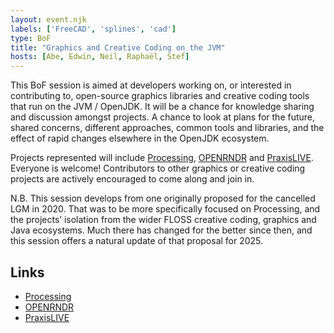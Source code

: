 ```yaml
---
layout: event.njk
labels: ['FreeCAD', 'splines', 'cad']
type: BoF
title: "Graphics and Creative Coding on the JVM"
hosts: [Abe, Edwin, Neil, Raphaël, Stef]
---
```


This BoF session is aimed at developers working on, or interested in
contributing to, open-source graphics libraries and creative coding
tools that run on the JVM / OpenJDK.  It will be a chance for
knowledge sharing and discussion amongst projects.  A chance to look
at plans for the future, shared concerns, different approaches, common
tools and libraries, and the effect of rapid changes elsewhere in the
OpenJDK ecosystem.

Projects represented will include [Processing](https://processing.org),
[OPENRNDR](https://openrndr.org) and [PraxisLIVE](https://www.praxislive.org).
Everyone is welcome!  Contributors to other graphics or creative
coding projects are actively encouraged to come along and join in.

N.B. This session develops from one originally proposed for the
cancelled LGM in 2020.  That was to be more specifically focused on
Processing, and the projects’ isolation from the wider FLOSS creative
coding, graphics and Java ecosystems.  Much there has changed for the
better since then, and this session offers a natural update of that
proposal for 2025.

## Links

* [Processing](https://processing.org)
* [OPENRNDR](https://openrndr.org)
* [PraxisLIVE](https://www.praxislive.org)
